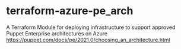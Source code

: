 # terraform-azure-pe_arch
A Terraform Module for deploying infrastructure to support approved Puppet Enterprise architectures on Azure https://puppet.com/docs/pe/2021.0/choosing_an_architecture.html
